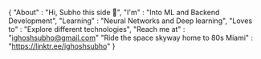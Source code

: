 {
    "About" : "Hi, Subho this side 👋",
    "I'm" : "Into ML and Backend Development",
    "Learning" : "Neural Networks and Deep learning",
    "Loves to" : "Explore different technologies",
    "Reach me at" : "ighoshsubho@gmail.com"
    "Ride the space skyway home to 80s Miami" : "https://linktr.ee/ighoshsubho"
}
